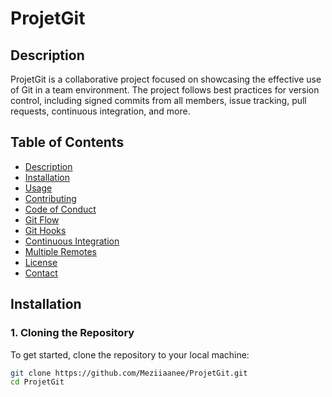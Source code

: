 # ProjetGit

## Description

ProjetGit is a collaborative project focused on showcasing the effective use of Git in a team environment. The project follows best practices for version control, including signed commits from all members, issue tracking, pull requests, continuous integration, and more.

## Table of Contents

- [Description](#description)
- [Installation](#installation)
- [Usage](#usage)
- [Contributing](#contributing)
- [Code of Conduct](#code-of-conduct)
- [Git Flow](#git-flow)
- [Git Hooks](#git-hooks)
- [Continuous Integration](#continuous-integration)
- [Multiple Remotes](#multiple-remotes)
- [License](#license)
- [Contact](#contact)

## Installation

### 1. Cloning the Repository

To get started, clone the repository to your local machine:

```sh
git clone https://github.com/Meziiaanee/ProjetGit.git
cd ProjetGit
